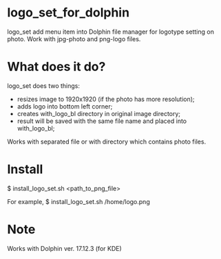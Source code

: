 # logo_set_for_dolphin
logo_set add menu item into Dolphin file manager for logotype setting on photo.
Work with jpg-photo and png-logo files.

# What does it do?
logo_set does two things:
- resizes image to 1920x1920 (if the photo has more resolution);
- adds logo into  bottom left corner;
- creates with_logo_bl directory in original image directory;
- result will be saved with the same file name and placed into with_logo_bl;

Works with separated file or with directory which contains photo files.

# Install
$ install_logo_set.sh <path_to_png_file>

For example, 
$ install_logo_set.sh /home/logo.png

# Note
Works with Dolphin ver. 17.12.3 (for KDE)
